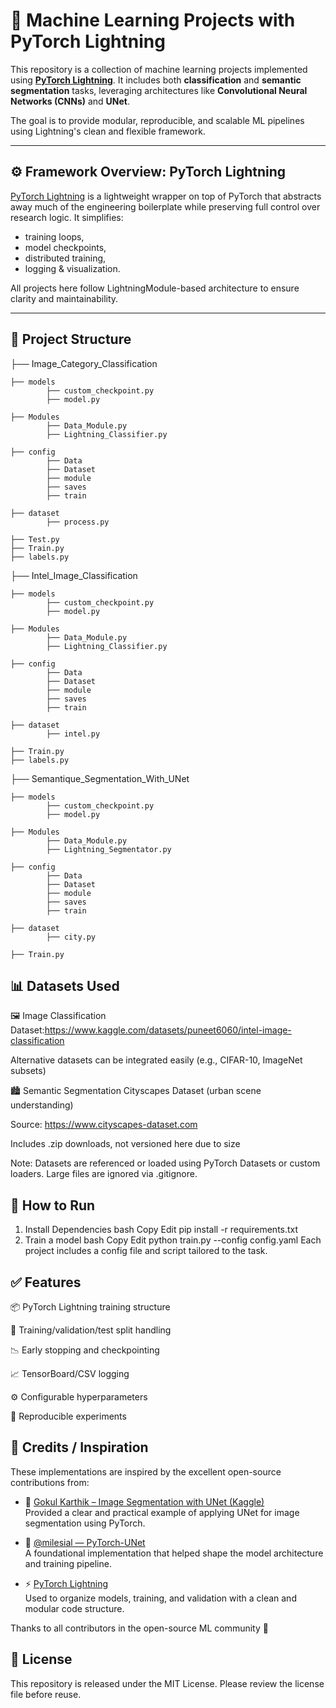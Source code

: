 # 🧠 Machine Learning Projects with PyTorch Lightning

This repository is a collection of machine learning projects implemented using **[PyTorch Lightning](https://www.pytorchlightning.ai/)**. It includes both **classification** and **semantic segmentation** tasks, leveraging architectures like **Convolutional Neural Networks (CNNs)** and **UNet**.

The goal is to provide modular, reproducible, and scalable ML pipelines using Lightning's clean and flexible framework.

---

## ⚙️ Framework Overview: PyTorch Lightning

[PyTorch Lightning](https://github.com/Lightning-AI/pytorch-lightning) is a lightweight wrapper on top of PyTorch that abstracts away much of the engineering boilerplate while preserving full control over research logic. It simplifies:

- training loops,
- model checkpoints,
- distributed training,
- logging & visualization.

All projects here follow LightningModule-based architecture to ensure clarity and maintainability.

---

## 📂 Project Structure


├── Image_Category_Classification

    ├── models
            ├── custom_checkpoint.py         
            ├── model.py

    ├── Modules
            ├── Data_Module.py
            ├── Lightning_Classifier.py
            
    ├── config
            ├── Data
            ├── Dataset
            ├── module
            ├── saves
            ├── train

    ├── dataset
            ├── process.py

    ├── Test.py
    ├── Train.py
    ├── labels.py

├── Intel_Image_Classification

    ├── models
            ├── custom_checkpoint.py
            ├── model.py

    ├── Modules
            ├── Data_Module.py
            ├── Lightning_Classifier.py

    ├── config
            ├── Data
            ├── Dataset
            ├── module
            ├── saves
            ├── train

    ├── dataset
            ├── intel.py
    
    ├── Train.py
    ├── labels.py

├── Semantique_Segmentation_With_UNet

    ├── models
            ├── custom_checkpoint.py
            ├── model.py

    ├── Modules
            ├── Data_Module.py
            ├── Lightning_Segmentator.py

    ├── config
            ├── Data
            ├── Dataset
            ├── module
            ├── saves
            ├── train
            
    ├── dataset
            ├── city.py
    
    ├── Train.py

## 📊 Datasets Used

🖼️ Image Classification
Dataset:https://www.kaggle.com/datasets/puneet6060/intel-image-classification

Alternative datasets can be integrated easily (e.g., CIFAR-10, ImageNet subsets)

🏙️ Semantic Segmentation
Cityscapes Dataset (urban scene understanding)

Source: https://www.cityscapes-dataset.com

Includes .zip downloads, not versioned here due to size

Note: Datasets are referenced or loaded using PyTorch Datasets or custom loaders. Large files are ignored via .gitignore.

## 🚀 How to Run

1. Install Dependencies
bash
Copy
Edit
pip install -r requirements.txt
2. Train a model
bash
Copy
Edit
python train.py --config config.yaml
Each project includes a config file and script tailored to the task.

## ✅ Features

📦 PyTorch Lightning training structure

🔁 Training/validation/test split handling

📉 Early stopping and checkpointing

📈 TensorBoard/CSV logging

⚙️ Configurable hyperparameters

🧪 Reproducible experiments

## 🙏 Credits / Inspiration

These implementations are inspired by the excellent open-source contributions from:

- 📘 [Gokul Karthik – Image Segmentation with UNet (Kaggle)](https://www.kaggle.com/code/gokulkarthik/image-segmentation-with-unet-pytorch)  
  Provided a clear and practical example of applying UNet for image segmentation using PyTorch.

- 🧠 [@milesial — PyTorch-UNet](https://github.com/milesial/Pytorch-UNet)  
  A foundational implementation that helped shape the model architecture and training pipeline.

- ⚡ [PyTorch Lightning](https://github.com/Lightning-AI/pytorch-lightning)  
  Used to organize models, training, and validation with a clean and modular code structure.


Thanks to all contributors in the open-source ML community 🙌

## 📄 License

This repository is released under the MIT License. Please review the license file before reuse.
